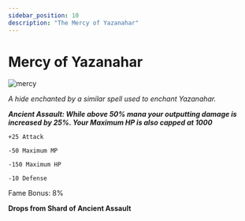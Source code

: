 ```yaml
---
sidebar_position: 10
description: "The Mercy of Yazanahar"
---
```


# Mercy of Yazanahar

![mercy](https://vwiki.valorserver.com/api/item/picture/mercy%20of%20yazanahar)

<i>A hide enchanted by a similar spell used to enchant Yazanahar.</i>


***Ancient Assault: While above 50% mana your outputting damage is increased by 25%. Your Maximum HP is also capped at 1000***

    +25 Attack
    
    -50 Maximum MP
    
    -150 Maximum HP
    
    -10 Defense
    
Fame Bonus: 8%

**Drops from Shard of Ancient Assault**
